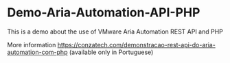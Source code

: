 # Demo-Aria-Automation-API-PHP
This is a demo about the use of VMware Aria Automation REST API and PHP

More information https://conzatech.com/demonstracao-rest-api-do-aria-automation-com-php (available only in Portuguese)
